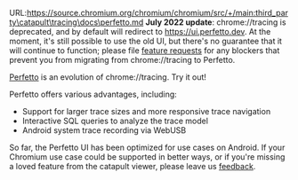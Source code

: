 URL:https://source.chromium.org/chromium/chromium/src/+/main:third_party\catapult\tracing\docs\perfetto.md
**July 2022 update**: chrome://tracing is deprecated, and by default will
redirect to https://ui.perfetto.dev. At the moment, it's still possible to use
the old UI, but there's no guarantee that it will continue to function;
please file [feature requests](https://perfetto.dev/docs/#bugs) for any
blockers that prevent you from migrating from chrome://tracing to Perfetto.

[Perfetto](https://perfetto.dev) is an evolution of chrome://tracing. Try it
out!

Perfetto offers various advantages, including:

* Support for larger trace sizes and more responsive trace navigation
* Interactive SQL queries to analyze the trace model
* Android system trace recording via WebUSB

So far, the Perfetto UI has been optimized for use cases on Android. If your
Chromium use case could be supported in better ways, or if you're missing a
loved feature from the catapult viewer, please leave us
[feedback](https://perfetto.dev/docs/#bugs).
